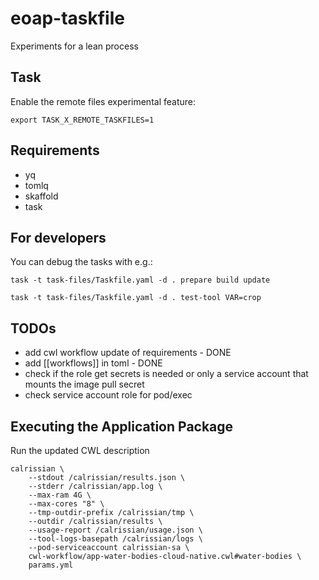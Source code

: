 # eoap-taskfile

Experiments for a lean process

## Task 

Enable the remote files experimental feature:

```
export TASK_X_REMOTE_TASKFILES=1
```

## Requirements

- yq
- tomlq
- skaffold
- task 

## For developers

You can debug the tasks with e.g.:

```
task -t task-files/Taskfile.yaml -d . prepare build update
```

```
task -t task-files/Taskfile.yaml -d . test-tool VAR=crop
```

## TODOs

- add cwl workflow update of requirements - DONE
- add [[workflows]] in toml - DONE
- check if the role get secrets is needed or only a service account that mounts the image pull secret
- check service account role for pod/exec

## Executing the Application Package

Run the updated CWL description
```
calrissian \
    --stdout /calrissian/results.json \
    --stderr /calrissian/app.log \
    --max-ram 4G \
    --max-cores "8" \
    --tmp-outdir-prefix /calrissian/tmp \
    --outdir /calrissian/results \
    --usage-report /calrissian/usage.json \
    --tool-logs-basepath /calrissian/logs \
    --pod-serviceaccount calrissian-sa \
    cwl-workflow/app-water-bodies-cloud-native.cwl#water-bodies \
    params.yml
```